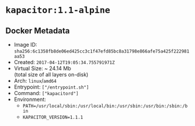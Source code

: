 # `kapacitor:1.1-alpine`

## Docker Metadata

- Image ID: `sha256:6c1358fb8de06ed425cc3c1f47efd85bc8a31798e866afe75a425f222981aa53`
- Created: `2017-04-12T19:05:34.755791971Z`
- Virtual Size: ~ 24.14 Mb  
  (total size of all layers on-disk)
- Arch: `linux`/`amd64`
- Entrypoint: `["/entrypoint.sh"]`
- Command: `["kapacitord"]`
- Environment:
  - `PATH=/usr/local/sbin:/usr/local/bin:/usr/sbin:/usr/bin:/sbin:/bin`
  - `KAPACITOR_VERSION=1.1.1`
